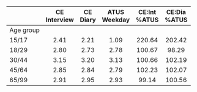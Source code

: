 
|                      | CE<br>Interview |  CE<br>Diary | ATUS<br>Weekday | CE:Int<br>%ATUS | CE:Dia<br>%ATUS |
| -------------------- | :----------: | :----------: | :----------: | :----------: | :----------: |
| Age group            |              |              |              |              |              |
| 15/17                |         2.41 |         2.21 |         1.09 |       220.64 |       202.42 |
| 18/29                |         2.80 |         2.73 |         2.78 |       100.67 |        98.29 |
| 30/44                |         3.15 |         3.20 |         3.13 |       100.66 |       102.19 |
| 45/64                |         2.85 |         2.84 |         2.79 |       102.23 |       102.07 |
| 65/99                |         2.91 |         2.95 |         2.93 |        99.14 |       100.56 |

